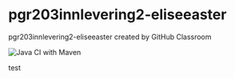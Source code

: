 # pgr203innlevering2-eliseeaster
pgr203innlevering2-eliseeaster created by GitHub Classroom

![Java CI with Maven](https://github.com/kristiania/pgr203innlevering2-eliseeaster/workflows/Java%20CI%20with%20Maven/badge.svg)

test